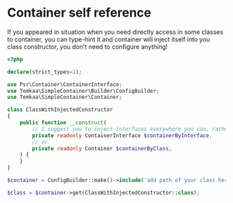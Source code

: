 # Container self reference

If you appeared in situation when you need directly access in some classes to container, you can type-hint it and 
container will inject itself into you class constructor, you don't need to configure anything!
```php
<?php

declare(strict_types=1);

use Psr\Container\ContainerInterface;
use Temkaa\SimpleContainer\Builder\ConfigBuilder;
use Temkaa\SimpleContainer\Container;

class ClassWithInjectedConstructor
{
    public function __construct(
        // I suggest you to inject interfaces everywhere you can, rather than classes
        private readonly ContainerInterface $containerByInterface,
        // or
        private readonly Container $containerByClass,
    ) {
    }
}

$container = ConfigBuilder::make()->include('add path of your class here')->build();

$class = $container->get(ClassWithInjectedConstructor::class);
```
